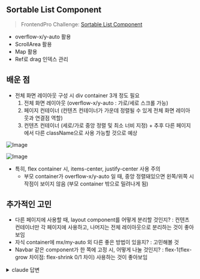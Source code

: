 ## Sortable List Component

> FrontendPro Challenge: [Sortable List Component](https://www.frontendpro.dev/frontend-coding-challenges/sortable-list-component-yfG6JlItkHMpWze4wacs)

- overflow-x/y-auto 활용
- ScrollArea 활용
- Map 활용
- Ref로 drag 인덱스 관리

## 배운 점
- 전체 화면 레이아웃 구성 시 div container 3개 정도 필요
  1. 전체 화면 레이아웃 (overflow-x/y-auto : 가로/세로 스크롤 가능)
  2. 페이지 컨테이너 (컨텐츠 컨테이너가 가운데 정렬될 수 있게 전체 화면 레이아웃과 연결점 역할)
  3. 컨텐츠 컨테이너 (세로/가로 중앙 정렬 및 최소 너비 지정) + 추후 다른 페이지에서 다른 className으로 사용 가능할 것으로 예상

![Image](https://private-user-images.githubusercontent.com/173776690/505741675-fa9f0fa0-cdb6-47e9-bab9-82c4e41f7405.png?jwt=eyJ0eXAiOiJKV1QiLCJhbGciOiJIUzI1NiJ9.eyJpc3MiOiJnaXRodWIuY29tIiwiYXVkIjoicmF3LmdpdGh1YnVzZXJjb250ZW50LmNvbSIsImtleSI6ImtleTUiLCJleHAiOjE3NjE0OTM0NzcsIm5iZiI6MTc2MTQ5MzE3NywicGF0aCI6Ii8xNzM3NzY2OTAvNTA1NzQxNjc1LWZhOWYwZmEwLWNkYjYtNDdlOS1iYWI5LTgyYzRlNDFmNzQwNS5wbmc_WC1BbXotQWxnb3JpdGhtPUFXUzQtSE1BQy1TSEEyNTYmWC1BbXotQ3JlZGVudGlhbD1BS0lBVkNPRFlMU0E1M1BRSzRaQSUyRjIwMjUxMDI2JTJGdXMtZWFzdC0xJTJGczMlMkZhd3M0X3JlcXVlc3QmWC1BbXotRGF0ZT0yMDI1MTAyNlQxNTM5MzdaJlgtQW16LUV4cGlyZXM9MzAwJlgtQW16LVNpZ25hdHVyZT01ZDdjMzRkMDQzNjZiOGRiNmIyY2I0ZWJlYTQ4MGU3OWE1OTBhNjQyZDljYWJlOGVkZmNhZTk3MTg0OTNiZThkJlgtQW16LVNpZ25lZEhlYWRlcnM9aG9zdCJ9.FQr2B8UDZAkY8g0G1ZBNByrCtmfGujG3zg9_jjAwWMk)

![Image](https://private-user-images.githubusercontent.com/173776690/505741769-ea06529d-b97a-456e-99f6-367f34d81201.png?jwt=eyJ0eXAiOiJKV1QiLCJhbGciOiJIUzI1NiJ9.eyJpc3MiOiJnaXRodWIuY29tIiwiYXVkIjoicmF3LmdpdGh1YnVzZXJjb250ZW50LmNvbSIsImtleSI6ImtleTUiLCJleHAiOjE3NjE0OTM1NjYsIm5iZiI6MTc2MTQ5MzI2NiwicGF0aCI6Ii8xNzM3NzY2OTAvNTA1NzQxNzY5LWVhMDY1MjlkLWI5N2EtNDU2ZS05OWY2LTM2N2YzNGQ4MTIwMS5wbmc_WC1BbXotQWxnb3JpdGhtPUFXUzQtSE1BQy1TSEEyNTYmWC1BbXotQ3JlZGVudGlhbD1BS0lBVkNPRFlMU0E1M1BRSzRaQSUyRjIwMjUxMDI2JTJGdXMtZWFzdC0xJTJGczMlMkZhd3M0X3JlcXVlc3QmWC1BbXotRGF0ZT0yMDI1MTAyNlQxNTQxMDZaJlgtQW16LUV4cGlyZXM9MzAwJlgtQW16LVNpZ25hdHVyZT0wMzBkNzI3MjUzZmU3ZWQyNmExYmZkYjk5ZTRiNjZkMGUzNTFlOGNmZDhlYzY1MWI0ZjBkM2U2ZWZiNDhjNTEyJlgtQW16LVNpZ25lZEhlYWRlcnM9aG9zdCJ9.AmxAvYX6p0xFp_9mNugU8XAoECmI-keyshHPjC7iDk8)

- 특히, flex container 시, items-center, justify-center 사용 주의
  - 부모 container가 overflow-x/y-auto 일 때, 중앙 정렬돼있으면 왼쪽/위쪽 시작점이 보이지 않음 (부모 container 밖으로 밀려나게 됨)

## 추가적인 고민
- 다른 페이지에 사용할 때, layout component를 어떻게 분리할 것인지? : 컨텐츠 컨테이너만 각 페이지에 사용하고, 나머지는 전체 레이아웃으로 분리하는 것이 좋아보임
- 자식 container에 mx/my-auto 외 다른 좋은 방법이 있을지? : 고민해볼 것
- Navbar 같은 component가 한 쪽에 고정 시, 어떻게 나눌 것인지? : flex-1(flex-grow 차이점: flex-shrink 0/1 차이) 사용하는 것이 좋아보임
<details>
<summary>claude 답변</summary>

> 질문 : 이거에 대한 생각은 어때 `?@App.tsx` 를 보고 판단해줘.


현재 `App.tsx` 코드를 보고 README에 작성하신 고민사항들에 대해 분석해드리겠습니다.

## 1. **다른 페이지에 사용할 때, layout component를 어떻게 분리할 것인지?**

현재 코드를 보면 레이아웃 구조가 3단계로 되어 있습니다:

```76:82:src/App.tsx
	return (
		// 전체 화면 레이아웃
		<div className="h-screen w-full overflow-x-auto overflow-y-auto bg-gray-400">
			{/* 페이지 컨테이너 (items-center, justify-center 시 overflow-x/y-auto 왼쪽/위쪽 시작점이 보이지 않음) */}
			<div className="flex h-full w-full flex-col">
				{/* 컨텐츠 컨테이너 (세로/가로 중앙 정렬 및 최소 너비 지정) */}
				<div className="mx-auto my-auto flex min-w-[71.7rem] flex-col items-center gap-y-[1rem]">
```

**제안:**
- **`CenteredLayout.tsx`** 같은 재사용 가능한 레이아웃 컴포넌트를 만드는 것이 좋습니다.
- 배경색, 최소 너비, 여백 등을 props로 받아 커스터마이징 가능하게 만들면 됩니다.
- 비즈니스 로직(스킬 선택)과 레이아웃을 분리하면 유지보수가 훨씬 쉬워집니다.

```typescript
// 예시
<CenteredLayout minWidth="71.7rem" bgColor="gray-400">
  <SkillSelector />
</CenteredLayout>
```

## 2. **자식 container에 mx/my-auto 외 다른 좋은 방법이 있을지?**

현재 방식(`mx-auto my-auto`)은 완벽히 유효하고 좋은 접근입니다! 

**대안들:**
- **Grid 방식**: `display: grid; place-items: center;` - 하지만 현재 방식이 더 직관적입니다.
- **Flexbox (부모에서)**: 부모에 `items-center justify-center`를 쓰면 overflow 문제가 생긴다고 주석에 적으셨는데, 이는 정확한 관찰입니다.

**현재 방식의 장점:**
- ✅ Overflow 스크롤이 정상 작동
- ✅ 컨텐츠가 작을 때 중앙 정렬
- ✅ 컨텐츠가 클 때 스크롤 가능
- ✅ 직관적이고 이해하기 쉬움

**결론**: 현재 방식(`mx-auto my-auto`)을 그대로 유지하는 것을 추천합니다.

## 3. **Navbar 같은 component가 한 쪽에 고정 시, 어떻게 나눌 것인지?**

이것이 가장 중요한 고민입니다. 현재 구조에서 Navbar를 추가한다면:

**옵션 A: 전체 레이아웃 구조 변경**
```tsx
<div className="h-screen flex flex-col">
  <Navbar /> {/* 고정 높이 */}
  <div className="flex-1 overflow-auto bg-gray-400">
    <div className="flex h-full w-full flex-col">
      <div className="mx-auto my-auto">
        {/* 컨텐츠 */}
      </div>
    </div>
  </div>
</div>
```

**옵션 B: 절대 위치 (fixed/sticky)**
```tsx
<div className="h-screen relative">
  <Navbar className="fixed top-0 left-0 right-0 z-50" />
  <div className="h-full pt-[navbar-height] overflow-auto">
    {/* 기존 레이아웃 */}
  </div>
</div>
```

**제안하는 최종 구조:**

```typescript
// RootLayout.tsx (재사용 가능한 레이아웃)
interface RootLayoutProps {
  navbar?: React.ReactNode;
  sidebar?: React.ReactNode;
  children: React.ReactNode;
  bgColor?: string;
}

// AppLayout.tsx (앱 전체 레이아웃)
// CenteredContentLayout.tsx (중앙 정렬 컨텐츠용)
// PageLayout.tsx (일반 페이지용)
```

## 📊 종합 의견

현재 코드는 **단일 페이지 기준으로는 매우 잘 작성**되어 있습니다. 하지만 확장성을 고려한다면:

1. **레이아웃 계층 분리** (Layout > Page > Feature > Component)
2. **컴포지션 패턴** 사용 (Layout 컴포넌트들을 조합)
3. **재사용 가능한 레이아웃 유틸리티** 만들기

가장 큰 질문은 "이 앱이 얼마나 복잡해질 것인가?"입니다. 단순한 프로젝트라면 현재 구조도 충분하지만, 여러 페이지가 생길 예정이라면 지금 레이아웃을 분리하는 것이 좋습니다.

</details>

